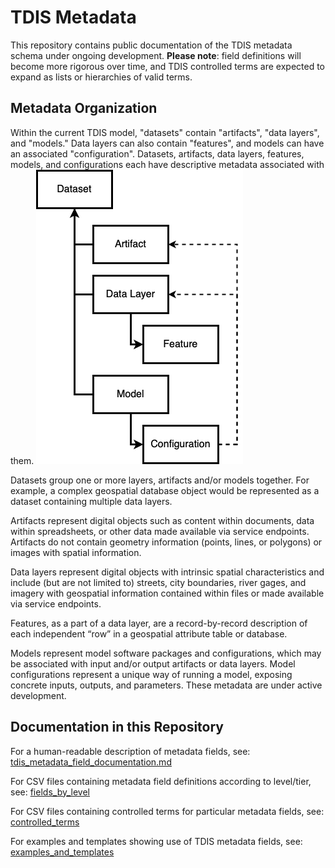 # TDIS Metadata
This repository contains public documentation of the TDIS metadata schema under ongoing development. 
**Please note**: field definitions will become more rigorous over time, and TDIS controlled terms are expected to expand as lists or hierarchies of valid terms.

## Metadata Organization
Within the current TDIS model, "datasets" contain "artifacts", "data layers", and "models." Data layers can also contain "features", and models can have an associated "configuration". Datasets, artifacts, data layers, features, models, and configurations each have descriptive metadata associated with them.
![TDIS Model Diagram](https://github.com/TexasDIS/metadata/blob/main/visuals/tdis-model-diagram.png)

Datasets group one or more layers, artifacts and/or models together. For example, a complex geospatial database object would be represented as a dataset containing multiple data layers.

Artifacts represent digital objects such as content within documents, data within spreadsheets, or other data made available via service endpoints. Artifacts do not contain geometry information (points, lines, or polygons) or images with spatial information. 

Data layers represent digital objects with intrinsic spatial characteristics and include (but are not limited to) streets, city boundaries, river gages, and imagery with geospatial information contained within files or made available via service endpoints. 

Features, as a part of a data layer, are a record-by-record description of each independent “row” in a geospatial attribute table or database. 

Models represent model software packages and configurations, which may be associated with input and/or output artifacts or data layers. Model configurations represent a unique way of running a model, exposing concrete inputs, outputs, and parameters. These metadata are under active development.

## Documentation in this Repository

For a human-readable description of metadata fields, see: [tdis_metadata_field_documentation.md](https://github.com/TexasDIS/metadata/blob/main/tdis_metadata_field_documentation.md)

For CSV files containing metadata field definitions according to level/tier, see: [fields_by_level](https://github.com/TexasDIS/metadata/tree/main/fields_by_level)

For CSV files containing controlled terms for particular metadata fields, see: [controlled_terms](https://github.com/TexasDIS/metadata/tree/main/controlled_terms)

For examples and templates showing use of TDIS metadata fields, see: [examples_and_templates](https://github.com/TexasDIS/metadata/tree/main/examples_and_templates)
